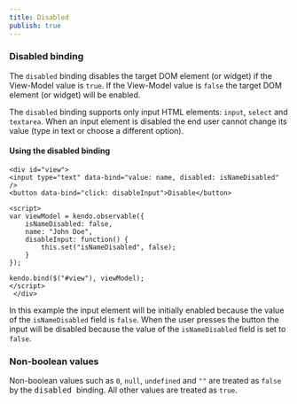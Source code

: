 ```yaml
---
title: Disabled
publish: true
---
```


### Disabled binding

The `disabled` binding disables the target DOM element (or widget) if the View-Model value is `true`.
If the View-Model value is `false` the target DOM element (or widget) will be enabled.

The `disabled` binding supports only input HTML elements: `input`, `select` and `textarea`.
When an input element is disabled the end user cannot change its value (type in text or choose a different option).

  

#### Using the disabled binding
 
    <div id="view">
    <input type="text" data-bind="value: name, disabled: isNameDisabled" />
    <button data-bind="click: disableInput">Disable</button>
    
    <script>
    var viewModel = kendo.observable({
        isNameDisabled: false,
        name: "John Doe",
        disableInput: function() {
            this.set("isNameDisabled", false);
        }
    });
    
    kendo.bind($("#view"), viewModel);
    </script>
     </div> 

In this example the input element will be initially enabled because the value of the `isNameDisabled` field
is `false`. When the user presses the button the input will be disabled because the value of the `isNameDisabled`
field is set to `false`.

### Non-boolean values

Non-boolean values such as `0`, `null`, `undefined` and `""` are treated as `false`
by the <span style="font-family: monospace;">disabled&nbsp;</span>binding. All other values are treated as `true`.
